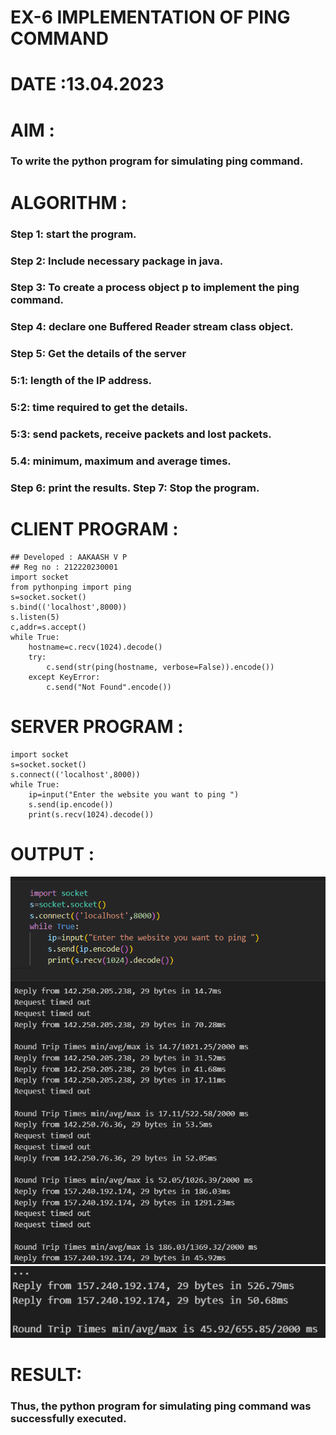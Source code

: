 # EX-6 IMPLEMENTATION OF PING COMMAND

# DATE :13.04.2023

# AIM :
### To write the python program for simulating ping command.
# ALGORITHM :
### Step 1: start the program. 
### Step 2: Include necessary package in java. 
### Step 3: To create a process object p to implement the ping command. 
### Step 4: declare one Buffered Reader stream class object. 
### Step 5: Get the details of the server 
### 5:1: length of the IP address. 
### 5:2: time required to get the details. 
### 5:3: send packets, receive packets and lost packets. 
### 5.4: minimum, maximum and average times. 
### Step 6: print the results. Step 7: Stop the program.
# CLIENT PROGRAM :
```PY
## Developed : AAKAASH V P
## Reg no : 212220230001
import socket
from pythonping import ping
s=socket.socket()
s.bind(('localhost',8000))
s.listen(5)
c,addr=s.accept()
while True:
    hostname=c.recv(1024).decode()
    try:
        c.send(str(ping(hostname, verbose=False)).encode())
    except KeyError:
        c.send("Not Found".encode())
```
# SERVER PROGRAM :
```PY
import socket
s=socket.socket()
s.connect(('localhost',8000))
while True:
    ip=input("Enter the website you want to ping ")
    s.send(ip.encode())
    print(s.recv(1024).decode())

```
# OUTPUT :
![output](./o1.png)
![output](./o2.png)
# RESULT:
### Thus, the python program for simulating ping command was successfully executed.



